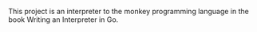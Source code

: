 This project is an interpreter to the monkey programming language in the book Writing an Interpreter in Go.